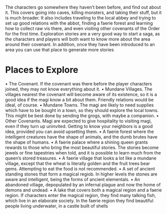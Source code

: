 The characters go somewhere they haven’t been before, and find out about it. This covers going into caves, killing monsters, and taking their stuff, but it is much broader. It also includes traveling to the local abbey and trying to set up good relations with the abbot, finding a faerie forest and learning how to collect raw vis there, and even visiting other covenants of the Order for the first time.
Exploration stories are a very good way to start a saga, as the characters and players will both want to know more about the area around their covenant. In addition, once they have been introduced to an area you can use that place to generate more stories

# Places to Explore
• The Covenant. If the covenant was there before the player characters joined, they may not know everything about it.
• Mundane Villages. The villages nearest the covenant will become aware of
its existence, so it is a good idea if the magi know a bit about them. Friendly
relations would be ideal, of course.
• Mundane Towns. The magi are likely to need supplies which have to be
bought in a town, so they should explore the local towns. This might be
best done by sending the grogs, with maybe a companion.
• Other Covenants. Magi are expected to give hospitality to visiting magi,
even if they turn up uninvited. Getting to know your neighbors is a good
idea, provided you can avoid upsetting them.
• A faerie forest where the intelligent creatures have the shape of animals,
and the dumb brutes have the shape of humans.
• A faerie palace where a shining queen grants rewards to those who bring the
most beautiful stories. The stories become jewels or fine tapestries when
told, and it is possible to learn much from the queen’s stored treasures.
• A faerie village that looks a lot like a mundane village, except that the
wheat is literally golden and the fruit trees bear gems. Attempting to eat the
food is not recommended.
• A set of ancient standing stones that form a magical regiob. In higher levels
the stones are aware and intelligent, being the forms of ancient elementals.
• An abandoned village, depopulated by an infernal plague and now the
home of demons and undead.
• A lake that covers both a magical region and a faerie region. If characters
enter the magical region, they find many talking fish, which live in an
elaborate society. In the faerie region they find beautiful people living
underwater, in a castle built of shells 